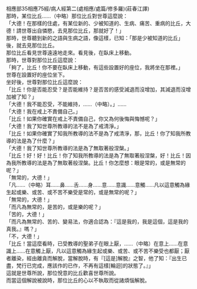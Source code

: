 相應部35相應75經/病人經第二(處相應/處篇/修多羅)(莊春江譯)  
那時，某位比丘……（中略）那位比丘對世尊這麼說：  
「大德！在那樣的住處，有某位新的、少被知道的、生病、痛苦、重病的比丘，大德！請世尊出自憐愍，去見那位比丘，那就好了！」  
那時，世尊聽到新的之語與生病之語，像這樣，已知：「那是少被知道的比丘」後，就去見那位比丘。  
那位比丘看見世尊遠遠地走來。看見後，在臥床上移動。  
那時，世尊對那位比丘這麼說：  
「夠了，比丘！你不要在臥床上移動，有這些設置好的座位，我將坐在那裡。」  
世尊在設置好的座位坐下。  
坐好後，世尊對那位比丘這麼說：  
「比丘！你是否能忍受？是否能維持？是否苦的感受減退而沒增加，其減退而沒增加被了知？」  
「大德！我不能忍受，不能維持，……（中略）。」……  
「大德！我在戒上不責備自己。」  
「比丘！如果你確實在戒上不責備自己，你又為何後悔與悔憾呢？」  
「大德！我了知世尊所教導的法不是為了戒清淨。」  
「比丘！如果你確實了知我所教導的法不是為了戒清淨，那，比丘！你了知我所教導的法是為了什麼？」  
「大德！我了知世尊所教導的法是為了無取著般涅槃。」  
「比丘！好！好！比丘！你了知我所教導的法是為了無取著般涅槃，好！比丘！因為我所教導的法是為了無取著般涅槃。比丘！你怎麼想：眼是常的，或是無常的呢？」  
「無常的，大德！」  
「凡……（中略）耳……鼻……舌……身……意……意識……意觸……凡以這意觸為緣生起或樂、或苦、或不苦不樂受是常的，或是無常的呢？」  
「無常的，大德！」  
「而凡為無常的，是苦的，或是樂的呢？」  
「苦的，大德！」  
「而凡為無常的、苦的、變易法，你適合認為：『這是我的，我是這個，這是我的真我。』嗎？」  
「不，大德！」  
「比丘！當這麼看時，已受教導的聖弟子在眼上厭，……（中略）在意上……在意識上……在意觸上厭，凡以這意觸為緣生起或樂、或苦、或不苦不樂受也都厭；厭者離染，經由離貪而解脫，當解脫時，有『[這是]解脫』之智，他了知：『出生已盡，梵行已完成，應該作的已作，不再有這樣[輪迴]的狀態了。』」  
這就是世尊所說，那位悅意的比丘歡喜世尊所說。  
而當這個解說被說時，那位比丘的心以不執取而從諸煩惱解脫。  
  
  
